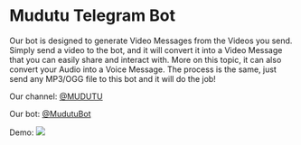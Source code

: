 # Mudutu Telegram Bot
Our bot is designed to generate Video Messages from the Videos you send. Simply send a video to the bot, and it will convert it into a Video Message that you can easily share and interact with. More on this topic, it can also convert your Audio into a Voice Message. The process is the same, just send any MP3/OGG file to this bot and it will do the job!

Our channel: [@MUDUTU](https://t.me/MUDUTU)

Our bot: [@MudutuBot](https://t.me/MudutuBot)

Demo:
![](https://github.com/IAsteRoiDI/MudutuBot/blob/master/DemoMUDUTU.gif)
